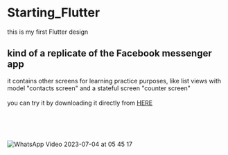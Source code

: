 # Starting_Flutter
this is my first Flutter design 
## kind of a replicate of the Facebook messenger app
it contains other screens for learning practice purposes,
like list views with model "contacts screen" and a stateful screen "counter screen"
<br> 
<br> 
you can try it by downloading it directly from <a href="https://download848.mediafire.com/ztssfk0alk0gApjnW5oT66xrIKazvvF5J-6nzQzBxY2_YQdszz6twvjFIR5Mg0RXcu8hwcGbPnv8JrszB4UU5cra3JUW7PG8CNQck0vQoou-EIIgWj8d8O7l-bEBnQnUNuJ2Aw-G3brqYiLIsAVX4XvNIl_Fa2-zqWF003iSGKdJRA/ajny9ikmz22vo1w/Messenger_replicate.apk">HERE</a>



<br> 
<br> 
<br> 





![WhatsApp Video 2023-07-04 at 05 45 17](https://github.com/omar546/Starting_Flutter/assets/71936776/e8c89bc6-14db-4e80-b092-af9859bfa72a)

